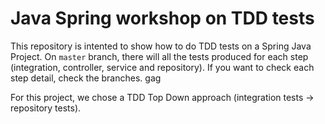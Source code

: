# Java Spring workshop on TDD tests

This repository is intented to show how to do TDD tests on a Spring Java Project. On `master` branch, there will all the tests produced for each step (integration, controller, service and repository). If you want to check each step detail, check the branches.
gag

For this project, we chose a TDD Top Down approach (integration tests -> repository tests).
